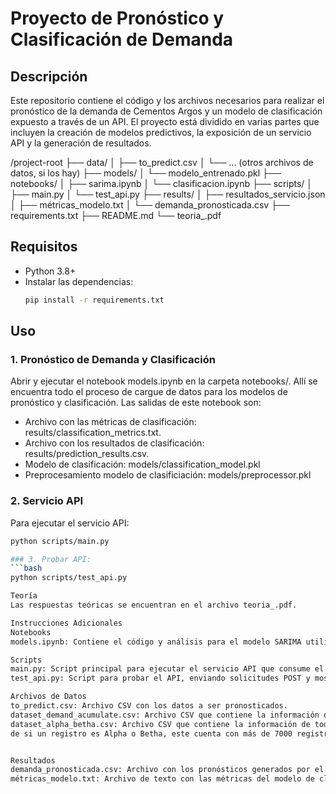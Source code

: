 # Proyecto de Pronóstico y Clasificación de Demanda

## Descripción
Este repositorio contiene el código y los archivos necesarios para realizar el pronóstico de la demanda de Cementos Argos y un modelo de clasificación expuesto a través de un API. El proyecto está dividido en varias partes que incluyen la creación de modelos predictivos, la exposición de un servicio API y la generación de resultados.

/project-root
├── data/
│ ├── to_predict.csv
│ └── ... (otros archivos de datos, si los hay)
├── models/
│ └── modelo_entrenado.pkl
├── notebooks/
│ ├── sarima.ipynb
│ └── clasificacion.ipynb
├── scripts/
│ ├── main.py
│ └── test_api.py
├── results/
│ ├── resultados_servicio.json
│ ├── métricas_modelo.txt
│ └── demanda_pronosticada.csv
├── requirements.txt
├── README.md
└── teoria_.pdf

## Requisitos

- Python 3.8+
- Instalar las dependencias:
  ```bash
  pip install -r requirements.txt

## Uso
### 1. Pronóstico de Demanda y Clasificación
Abrir y ejecutar el notebook models.ipynb en la carpeta notebooks/. Allí se encuentra todo el proceso de cargue de datos para los modelos de pronóstico y clasificación. Las salidas de este notebook son:
- Archivo con las métricas de clasificación: results/classification_metrics.txt.
- Archivo con los resultados de clasificación: results/prediction_results.csv.
- Modelo de clasificación: models/classification_model.pkl
- Preprocesamiento modelo de clasificiación: models/preprocessor.pkl


### 2. Servicio API
Para ejecutar el servicio API:
```bash
python scripts/main.py

### 3. Probar API:
```bash
python scripts/test_api.py

Teoría
Las respuestas teóricas se encuentran en el archivo teoria_.pdf.

Instrucciones Adicionales
Notebooks
models.ipynb: Contiene el código y análisis para el modelo SARIMA utilizado en el pronóstico de la demanda. Además, incluye el código para el modelo de clasificación.

Scripts
main.py: Script principal para ejecutar el servicio API que consume el modelo de clasificación.
test_api.py: Script para probar el API, enviando solicitudes POST y mostrando las respuestas.

Archivos de Datos
to_predict.csv: Archivo CSV con los datos a ser pronosticados.
dataset_demand_acumulate.csv: Archivo CSV que contiene la información de la demanda entre el 2017-01 hasta el 2022-04 (año-mes).
dataset_alpha_betha.csv: Archivo CSV que contiene la información de todas las variables involucradas para realizar la clasificación 
de si un registro es Alpha o Betha, este cuenta con más de 7000 registros.


Resultados
demanda_pronosticada.csv: Archivo con los pronósticos generados por el modelo SARIMA.
métricas_modelo.txt: Archivo de texto con las métricas del modelo de clasificación.

